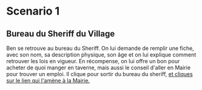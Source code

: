 # Scenario 1

## Bureau du Sheriff du Village

Ben se retrouve au bureau du Sheriff. On lui demande de remplir une fiche, avec son nom, sa description physique, son âge et on lui explique comment retrouver les lois en vigueur. En récompense, on lui offre un bon pour acheter de quoi manger en taverne, mais aussi le conseil d'aller en Mairie pour trouver un emploi. Il clique pour sortir du bureau du sheriff, [et cliques sur le lien qui l'amène à la Mairie.](./cityHall.scenario.md)
